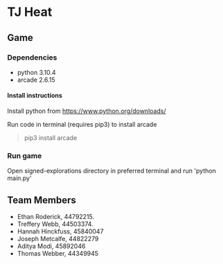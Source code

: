 # TJ Heat

## Game

### Dependencies

- python 3.10.4
- arcade 2.6.15

#### Install instructions

Install python from https://www.python.org/downloads/

Run code in terminal (requires pip3) to install arcade

> pip3 install arcade

### Run game

Open signed-explorations directory in preferred terminal and run 'python main.py'


## Team Members

- Ethan Roderick, 44792215.
- Treffery Webb, 44503374.
- Hannah Hinckfuss, 45840047
- Joseph Metcalfe, 44822279
- Aditya Modi, 45892046
- Thomas Webber, 44349945
